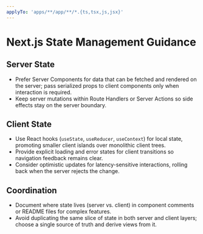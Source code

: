 ```yaml
---
applyTo: 'apps/**/app/**/*.{ts,tsx,js,jsx}'
---
```


# Next.js State Management Guidance

## Server State
- Prefer Server Components for data that can be fetched and rendered on the server; pass serialized props to client components only when interaction is required.
- Keep server mutations within Route Handlers or Server Actions so side effects stay on the server boundary.

## Client State
- Use React hooks (`useState`, `useReducer`, `useContext`) for local state, promoting smaller client islands over monolithic client trees.
- Provide explicit loading and error states for client transitions so navigation feedback remains clear.
- Consider optimistic updates for latency-sensitive interactions, rolling back when the server rejects the change.

## Coordination
- Document where state lives (server vs. client) in component comments or README files for complex features.
- Avoid duplicating the same slice of state in both server and client layers; choose a single source of truth and derive views from it.

